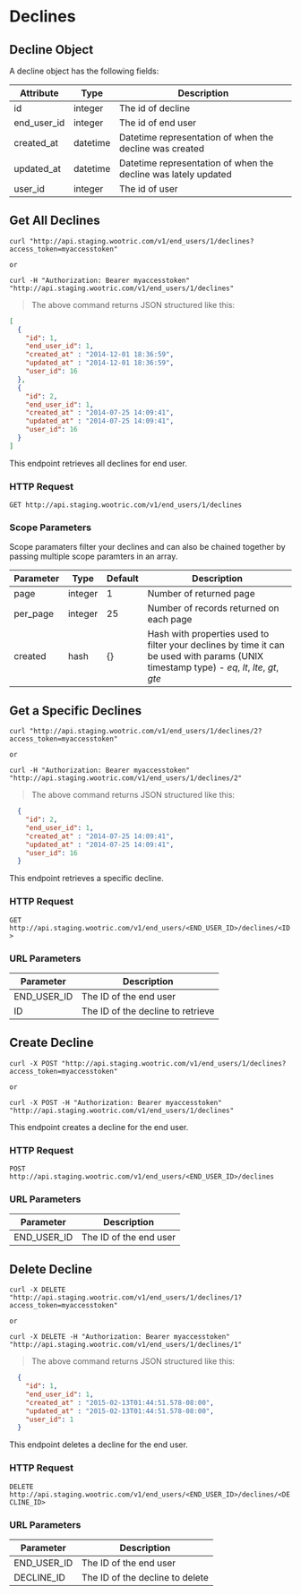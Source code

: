 # Declines

## Decline Object

A decline object has the following fields:

Attribute | Type | Description
--------- | ------- | -----------
id | integer | The id of decline
end_user_id | integer | The id of end user
created_at | datetime | Datetime representation of when the decline was created
updated_at | datetime | Datetime representation of when the decline was lately updated
user_id | integer | The id of user

## Get All Declines

```shell
curl "http://api.staging.wootric.com/v1/end_users/1/declines?access_token=myaccesstoken"

or

curl -H "Authorization: Bearer myaccesstoken" "http://api.staging.wootric.com/v1/end_users/1/declines"
```

> The above command returns JSON structured like this:

```json
[
  {
    "id": 1,
    "end_user_id": 1,
    "created_at" : "2014-12-01 18:36:59",
    "updated_at" : "2014-12-01 18:36:59",
    "user_id": 16
  },
  {
    "id": 2,
    "end_user_id": 1,
    "created_at" : "2014-07-25 14:09:41",
    "updated_at" : "2014-07-25 14:09:41",
    "user_id": 16
  }
]
```

This endpoint retrieves all declines for end user.

### HTTP Request

`GET http://api.staging.wootric.com/v1/end_users/1/declines`

### Scope Parameters

Scope paramaters filter your declines and can also be chained together by passing multiple scope paramters in an array.

Parameter | Type | Default | Description
--------- | ------- | ------- | -----
page | integer | 1 | Number of returned page
per_page | integer | 25 | Number of records returned on each page
created | hash | {} | Hash with properties used to filter your declines by time it can be used with params (UNIX timestamp type) -  *eq*, *lt*, *lte*, *gt*, *gte*

## Get a Specific Declines

```shell
curl "http://api.staging.wootric.com/v1/end_users/1/declines/2?access_token=myaccesstoken"

or

curl -H "Authorization: Bearer myaccesstoken" "http://api.staging.wootric.com/v1/end_users/1/declines/2"
```

> The above command returns JSON structured like this:

```json
  {
    "id": 2,
    "end_user_id": 1,
    "created_at" : "2014-07-25 14:09:41",
    "updated_at" : "2014-07-25 14:09:41",
    "user_id": 16
  }
```

This endpoint retrieves a specific decline.

### HTTP Request

`GET http://api.staging.wootric.com/v1/end_users/<END_USER_ID>/declines/<ID>`

### URL Parameters

Parameter | Description
--------- | -----------
END_USER_ID | The ID of the end user
ID | The ID of the decline to retrieve

## Create Decline

```shell
curl -X POST "http://api.staging.wootric.com/v1/end_users/1/declines?access_token=myaccesstoken"

or

curl -X POST -H "Authorization: Bearer myaccesstoken" "http://api.staging.wootric.com/v1/end_users/1/declines"
```

This endpoint creates a decline for the end user.

### HTTP Request

`POST http://api.staging.wootric.com/v1/end_users/<END_USER_ID>/declines`

### URL Parameters

Parameter | Description
--------- | -----------
END_USER_ID | The ID of the end user

## Delete Decline

```shell
curl -X DELETE "http://api.staging.wootric.com/v1/end_users/1/declines/1?access_token=myaccesstoken"

or

curl -X DELETE -H "Authorization: Bearer myaccesstoken" "http://api.staging.wootric.com/v1/end_users/1/declines/1"
```

> The above command returns JSON structured like this:

```json
  {
    "id": 1,
    "end_user_id": 1,
    "created_at" : "2015-02-13T01:44:51.578-08:00",
    "updated_at" : "2015-02-13T01:44:51.578-08:00",
    "user_id": 1
  }
```

This endpoint deletes a decline for the end user.

### HTTP Request

`DELETE http://api.staging.wootric.com/v1/end_users/<END_USER_ID>/declines/<DECLINE_ID>`

### URL Parameters

Parameter | Description
--------- | -----------
END_USER_ID | The ID of the end user
DECLINE_ID | The ID of the decline to delete
